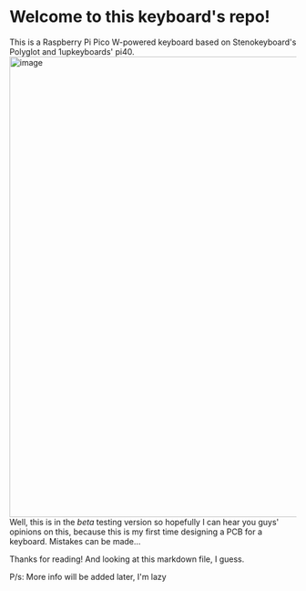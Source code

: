 # Welcome to this keyboard's repo!

This is a Raspberry Pi Pico W-powered keyboard based on Stenokeyboard's Polyglot and 1upkeyboards' pi40.
<img width="808" alt="image" src="https://github.com/tokaisuDev/tokupicokeeb/assets/78944090/72462b25-9a84-4201-837c-15357cf90bbb">
Well, this is in the *beta* testing version so hopefully I can hear you guys' opinions on this, because this is my first time designing a PCB for a keyboard. Mistakes can be made...

Thanks for reading! And looking at this markdown file, I guess.

P/s: More info will be added later, I'm lazy

